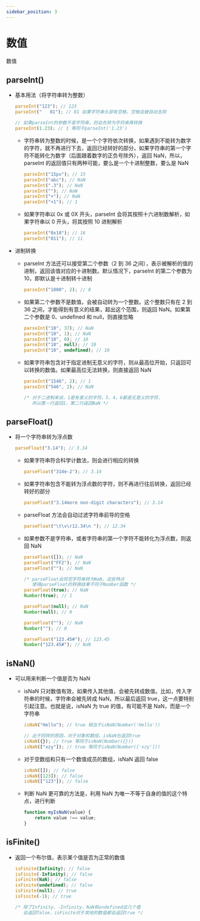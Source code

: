 ```yaml
---
sidebar_position: 3
---
```


# 数值

数值

## parseInt()

-   基本用法（将字符串转为整数）

    ```javascript
    parseInt("123"); // 123
    parseInt("   81"); // 81 如果字符串头部有空格，空格会被自动去除

    // 如果parseInt的参数不是字符串，则会先转为字符串再转换
    parseInt(1.23); // 1 等同于parseInt('1.23')
    ```

    -   字符串转为整数的时候，是一个个字符依次转换，如果遇到不能转为数字的字符，就不再进行下去，返回已经转好的部分，如果字符串的第一个字符不能转化为数字（后面跟着数字的正负号除外），返回 NaN，所以，parseInt 的返回值只有两种可能，要么是一个十进制整数，要么是 NaN

        ```javascript
        parseInt("15px"); // 15
        parseInt("abc"); // NaN
        parseInt(".3"); // NaN
        parseInt(""); // NaN
        parseInt("+"); // NaN
        parseInt("+1"); // 1
        ```

    -   如果字符串以 0x 或 0X 开头，parseInt 会将其按照十六进制数解析，如果字符串以 0 开头，将其按照 10 进制解析

        ```javascript
        parseInt("0x10"); // 16
        parseInt("011"); // 11
        ```

-   进制转换

    -   parseInt 方法还可以接受第二个参数（2 到 36 之间），表示被解析的值的进制，返回该值对应的十进制数。默认情况下，parseInt 的第二个参数为 10，即默认是十进制转十进制

        ```javascript
        parseInt("1000", 2); // 8
        ```

    -   如果第二个参数不是数值，会被自动转为一个整数。这个整数只有在 2 到 36 之间，才能得到有意义的结果，超出这个范围，则返回 NaN。如果第二个参数是 0、undefined 和 null，则直接忽略

        ```javascript
        parseInt("10", 37); // NaN
        parseInt("10", 1); // NaN
        parseInt("10", 0); // 10
        parseInt("10", null); // 10
        parseInt("10", undefined); // 10
        ```

    -   如果字符串包含对于指定进制无意义的字符，则从最高位开始，只返回可以转换的数值。如果最高位无法转换，则直接返回 NaN

        ```javascript
        parseInt("1546", 2); // 1
        parseInt("546", 2); // NaN

        /* 对于二进制来说，1是有意义的字符，5、4、6都是无意义的字符，
           所以第一行返回1，第二行返回NaN */
        ```

## parseFloat()

-   将一个字符串转为浮点数

    ```javascript
    parseFloat("3.14"); // 3.14
    ```

    -   如果字符串符合科学计数法，则会进行相应的转换

        ```javascript
        parseFloat("314e-2"); // 3.14
        ```

    -   如果字符串包含不能转为浮点数的字符，则不再进行往后转换，返回已经转好的部分

        ```javascript
        parseFloat("3.14more non-digit characters"); // 3.14
        ```

    -   parseFloat 方法会自动过滤字符串前导的空格

        ```javascript
        parseFloat("\t\v\r12.34\n "); // 12.34
        ```

    -   如果参数不是字符串，或者字符串的第一个字符不能转化为浮点数，则返回 NaN

        ```javascript
        parseFloat([]); // NaN
        parseFloat("FF2"); // NaN
        parseFloat(""); // NaN

        /* parseFloat会将空字符串转为NaN，这些特点
           使得parseFloat的转换结果不同于Number函数 */
        parseFloat(true); // NaN
        Number(true); // 1

        parseFloat(null); // NaN
        Number(null); // 0

        parseFloat(""); // NaN
        Number(""); // 0

        parseFloat("123.45#"); // 123.45
        Number("123.45#"); // NaN
        ```

## isNaN()

-   可以用来判断一个值是否为 NaN

    -   isNaN 只对数值有效，如果传入其他值，会被先转成数值。比如，传入字符串的时候，字符串会被先转成 NaN，所以最后返回 true，这一点要特别引起注意。也就是说，isNaN 为 true 的值，有可能不是 NaN，而是一个字符串

        ```javascript
        isNaN("Hello"); // true 相当于isNaN(Number('Hello'))

        // 出于同样的原因，对于对象和数组，isNaN也返回true
        isNaN({}); // true 等同于isNaN(Number({}))
        isNaN(["xzy"]); // true 等同于isNaN(Number(['xzy']))
        ```

    -   对于空数组和只有一个数值成员的数组，isNaN 返回 false

        ```javascript
        isNaN([]); // false
        isNaN([123]); // false
        isNaN(["123"]); // false
        ```

    -   判断 NaN 更可靠的方法是，利用 NaN 为唯一不等于自身的值的这个特点，进行判断

        ```javascript
        function myIsNaN(value) {
            return value !== value;
        }
        ```

## isFinite()

-   返回一个布尔值，表示某个值是否为正常的数值

    ```javascript
    isFinite(Infinity); // false
    isFinite(-Infinity); // false
    isFinite(NaN); // false
    isFinite(undefined); // false
    isFinite(null); // true
    isFinite(-1); // true

    /* 除了Infinity、-Infinity、NaN和undefined这几个值
       会返回false，isFinite对于其他的数值都会返回true */
    ```
